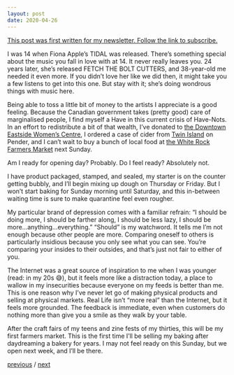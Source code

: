 ```yaml
---
layout: post
date: 2020-04-26
---
```


[This post was first written for my newsletter. Follow the link to subscribe.](https://tinyletter.com/jessdriscoll)

I was 14 when Fiona Apple’s TIDAL was released. There’s something special about the music you fall in love with at 14. It never really leaves you. 24 years later, she’s released FETCH THE BOLT CUTTERS, and 38-year-old me needed it even more. If you didn’t love her like we did then, it might take you a few listens to get into this one. But stay with it; she’s doing wondrous things with music here.

Being able to toss a little bit of money to the artists I appreciate is a good feeling. Because the Canadian government takes (pretty good) care of marginalised people, I find myself a Have in this current crisis of Have-Nots. In an effort to redistribute a bit of that wealth, I’ve donated to [the Downtown Eastside Women’s Centre](http://dewc.ca/), I ordered a case of cider from [Twin Island](https://www.twinislandcider.com/) on Pender, and I can’t wait to buy a bunch of local food at [the White Rock Farmers Market](http://www.whiterockfarmersmarket.ca/) next Sunday.

Am I ready for opening day? Probably. Do I feel ready? Absolutely not.

I have product packaged, stamped, and sealed, my starter is on the counter getting bubbly, and I’ll begin mixing up dough on Thursday or Friday. But I won’t start baking for Sunday morning until Saturday, and this in-between waiting time is sure to make quarantine feel even rougher.

My particular brand of depression comes with a familiar refrain: “I should be doing more, I should be farther along, I should be less lazy, I should be more…anything…everything.” “Should” is my watchword. It tells me I’m not enough because other people are more. Comparing oneself to others is particularly insidious because you only see what you can see. You’re comparing your insides to their outsides, and that’s just not fair to either of you.

The Internet was a great source of inspiration to me when I was younger (read: in my 20s 😅), but it feels more like a distraction today, a place to wallow in my insecurities because everyone on my feeds is better than me. This is one reason why I’ve never let go of making physical products and selling at physical markets. Real Life isn’t “more real” than the Internet, but it feels more grounded. The feedback is immediate, even when customers do nothing more than give you a smile as they walk by your table.

After the craft fairs of my teens and zine fests of my thirties, this will be my first farmers market. This is the first time I’ll be selling my baking after daydreaming a bakery for years. I may not feel ready on this Sunday, but we open next week, and I’ll be there.

<a href="{{page.previous.url}}">previous</a> / <a href="{{page.next.url}}">next</a>
